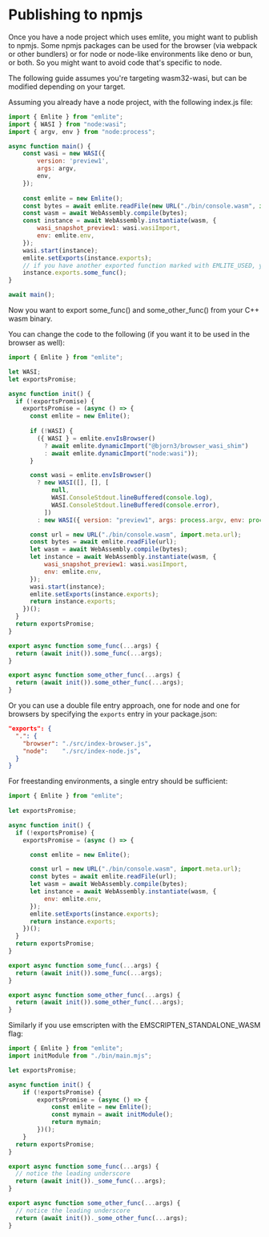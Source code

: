 # Publishing to npmjs

Once you have a node project which uses emlite, you might want to publish to npmjs.
Some npmjs packages can be used for the browser (via webpack or other bundlers) or for node or node-like environments like deno or bun, or both. So you might want to avoid code that's specific to node.

The following guide assumes you're targeting wasm32-wasi, but can be modified depending on your target.

Assuming you already have a node project, with the following index.js file:
```javascript
import { Emlite } from "emlite";
import { WASI } from "node:wasi";
import { argv, env } from "node:process";

async function main() {
    const wasi = new WASI({
        version: 'preview1',
        args: argv,
        env,
    });
    
    const emlite = new Emlite();
    const bytes = await emlite.readFile(new URL("./bin/console.wasm", import.meta.url));
    const wasm = await WebAssembly.compile(bytes);
    const instance = await WebAssembly.instantiate(wasm, {
        wasi_snapshot_preview1: wasi.wasiImport,
        env: emlite.env,
    });
    wasi.start(instance);
    emlite.setExports(instance.exports);
    // if you have another exported function marked with EMLITE_USED, you can get it in the instance exports
    instance.exports.some_func();
}

await main();
```

Now you want to export some_func() and some_other_func() from your C++ wasm binary.

You can change the code to the following (if you want it to be used in the browser as well):
```javascript
import { Emlite } from "emlite";

let WASI;                
let exportsPromise;       

async function init() {
  if (!exportsPromise) {
    exportsPromise = (async () => {
      const emlite = new Emlite();
      
      if (!WASI) {
        ({ WASI } = emlite.envIsBrowser()
          ? await emlite.dynamicImport("@bjorn3/browser_wasi_shim")
          : await emlite.dynamicImport("node:wasi"));
      }

      const wasi = emlite.envIsBrowser()
        ? new WASI([], [], [
            null,
            WASI.ConsoleStdout.lineBuffered(console.log),
            WASI.ConsoleStdout.lineBuffered(console.error),
          ])
        : new WASI({ version: "preview1", args: process.argv, env: process.env });

      const url = new URL("./bin/console.wasm", import.meta.url);
      const bytes = await emlite.readFile(url);
      let wasm = await WebAssembly.compile(bytes);
      let instance = await WebAssembly.instantiate(wasm, {
          wasi_snapshot_preview1: wasi.wasiImport,
          env: emlite.env,
      });
      wasi.start(instance);
      emlite.setExports(instance.exports);
      return instance.exports;
    })();
  }
  return exportsPromise;
}

export async function some_func(...args) {
  return (await init()).some_func(...args);
}

export async function some_other_func(...args) {
  return (await init()).some_other_func(...args);
}
```

Or you can use a double file entry approach, one for node and one for browsers by specifying the `exports` entry in your package.json:
```json
"exports": {
  ".": {
    "browser": "./src/index-browser.js",
    "node":    "./src/index-node.js",
  }
}
```

For freestanding environments, a single entry should be sufficient:
```javascript
import { Emlite } from "emlite";
          
let exportsPromise;       

async function init() {
  if (!exportsPromise) {
    exportsPromise = (async () => {

      const emlite = new Emlite();

      const url = new URL("./bin/console.wasm", import.meta.url);
      const bytes = await emlite.readFile(url);
      let wasm = await WebAssembly.compile(bytes);
      let instance = await WebAssembly.instantiate(wasm, {
          env: emlite.env,
      });
      emlite.setExports(instance.exports);
      return instance.exports;
    })();
  }
  return exportsPromise;
}

export async function some_func(...args) {
  return (await init()).some_func(...args);
}

export async function some_other_func(...args) {
  return (await init()).some_other_func(...args);
}
```

Similarly if you use emscripten with the EMSCRIPTEN_STANDALONE_WASM flag:
```javascript
import { Emlite } from "emlite";
import initModule from "./bin/main.mjs";

let exportsPromise;   

async function init() {
    if (!exportsPromise) {
        exportsPromise = (async () => {
            const emlite = new Emlite();
            const mymain = await initModule();
            return mymain;
        })();
    }
  return exportsPromise;
}

export async function some_func(...args) {
  // notice the leading underscore
  return (await init())._some_func(...args);
}

export async function some_other_func(...args) {
  // notice the leading underscore
  return (await init())._some_other_func(...args);
}
```